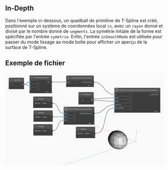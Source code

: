 ## In-Depth
Dans l'exemple ci-dessous, un quadball de primitive de T-Spline est créé, positionné sur un système de coordonnées local `cs`, avec un `rayon` donné et divisé par le nombre donné de `segments`. La symétrie initiale de la forme est spécifiée par l'entrée `symétrie`. Enfin, l'entrée `inSmoothMode` est utilisée pour passer du mode lissage au mode boîte pour afficher un aperçu de la surface de T-Spline.

## Exemple de fichier

![Example](./NVXHF2HNH7CSSHULY6RSEYZOUROO42KV2T34SGQYWK4T7S3I3OYQ_img.jpg)

